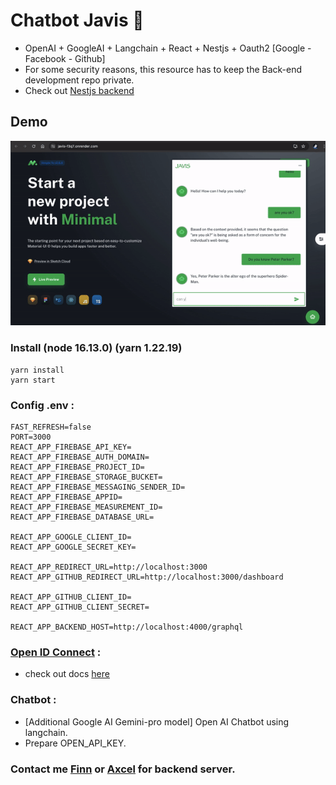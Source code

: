 #  Chatbot Javis 🦜 
 - OpenAI + GoogleAI + Langchain + React + Nestjs + Oauth2 [Google - Facebook - Github]
 - For some security reasons, this resource has to keep the Back-end development repo private.
 - Check out [Nestjs backend](https://github.com/DinhQuocDat1310/side_project_ecom)
## Demo
[![Demo Chatbot javis](./public/demo.gif)](https://javis-f3q7.onrender.com/)

### Install (node 16.13.0) (yarn 1.22.19)
    yarn install
    yarn start
### Config .env :
    FAST_REFRESH=false
    PORT=3000
    REACT_APP_FIREBASE_API_KEY=
    REACT_APP_FIREBASE_AUTH_DOMAIN=
    REACT_APP_FIREBASE_PROJECT_ID=
    REACT_APP_FIREBASE_STORAGE_BUCKET=
    REACT_APP_FIREBASE_MESSAGING_SENDER_ID=
    REACT_APP_FIREBASE_APPID= 
    REACT_APP_FIREBASE_MEASUREMENT_ID=
    REACT_APP_FIREBASE_DATABASE_URL=
    
    REACT_APP_GOOGLE_CLIENT_ID=
    REACT_APP_GOOGLE_SECRET_KEY=
    
    REACT_APP_REDIRECT_URL=http://localhost:3000
    REACT_APP_GITHUB_REDIRECT_URL=http://localhost:3000/dashboard
    
    REACT_APP_GITHUB_CLIENT_ID=
    REACT_APP_GITHUB_CLIENT_SECRET=
    
    REACT_APP_BACKEND_HOST=http://localhost:4000/graphql

    
### [Open ID Connect](https://developers.google.com/identity/openid-connect/openid-connect) :
  - check out docs [here](src/components/authentication/login/LoginForm.tsx#L96)

### Chatbot :
  - [Additional Google AI Gemini-pro model] Open AI Chatbot using langchain.
  - Prepare OPEN_API_KEY.
  
### Contact me [Finn](mailto:chien.170901@gmail.com) or [Axcel](datdinhquoc1310@gmail.com) for backend server.
